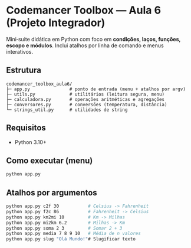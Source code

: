 # Codemancer Toolbox — Aula 6 (Projeto Integrador)

Mini‑suite didática em Python com foco em **condições, laços, funções, escopo e módulos**.
Inclui atalhos por linha de comando e menus interativos.

## Estrutura
```
codemancer_toolbox_aula6/
├─ app.py               # ponto de entrada (menu + atalhos por argv)
├─ utils.py             # utilitários (leitura segura, menu)
├─ calculadora.py       # operações aritméticas e agregações
├─ conversores.py       # conversões (temperatura, distância)
└─ strings_util.py      # utilidades de string
```

## Requisitos
- Python 3.10+

## Como executar (menu)
```bash
python app.py
```

## Atalhos por argumentos
```bash
python app.py c2f 30           # Celsius -> Fahrenheit
python app.py f2c 86           # Fahrenheit -> Celsius
python app.py km2mi 10         # Km -> Milhas
python app.py mi2km 6.2        # Milhas -> Km
python app.py soma 2 3         # Somar 2 + 3
python app.py media 7 8 9 10   # Média de n valores
python app.py slug "Olá Mundo!"# Slugificar texto
```
